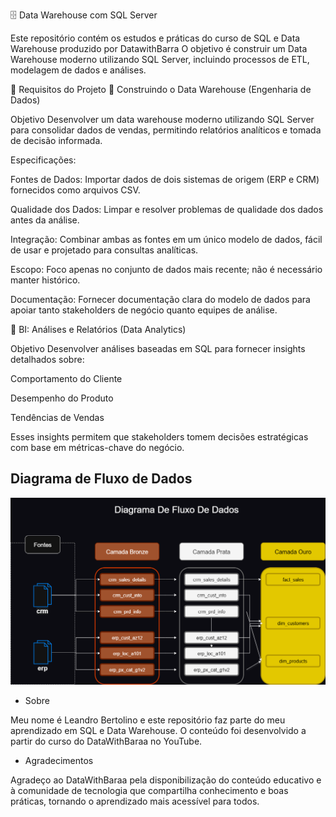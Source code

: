 🗄️ Data Warehouse com SQL Server

Este repositório contém os estudos e práticas do curso de SQL e Data Warehouse produzido por DatawithBarra
O objetivo é construir um Data Warehouse moderno utilizando SQL Server, incluindo processos de ETL, modelagem de dados e análises.

📌 Requisitos do Projeto
🔹 Construindo o Data Warehouse (Engenharia de Dados)

Objetivo
Desenvolver um data warehouse moderno utilizando SQL Server para consolidar dados de vendas, permitindo relatórios analíticos e tomada de decisão informada.

Especificações:

Fontes de Dados: Importar dados de dois sistemas de origem (ERP e CRM) fornecidos como arquivos CSV.

Qualidade dos Dados: Limpar e resolver problemas de qualidade dos dados antes da análise.

Integração: Combinar ambas as fontes em um único modelo de dados, fácil de usar e projetado para consultas analíticas.

Escopo: Foco apenas no conjunto de dados mais recente; não é necessário manter histórico.

Documentação: Fornecer documentação clara do modelo de dados para apoiar tanto stakeholders de negócio quanto equipes de análise.

🔹 BI: Análises e Relatórios (Data Analytics)

Objetivo
Desenvolver análises baseadas em SQL para fornecer insights detalhados sobre:

Comportamento do Cliente

Desempenho do Produto

Tendências de Vendas

Esses insights permitem que stakeholders tomem decisões estratégicas com base em métricas-chave do negócio.

## Diagrama de Fluxo de Dados

![Fluxo de Dados](docs/diagrama_fluxo_dados.png)



- Sobre

Meu nome é Leandro Bertolino e este repositório faz parte do meu aprendizado em SQL e Data Warehouse.
O conteúdo foi desenvolvido a partir do curso do DataWithBaraa no YouTube.

- Agradecimentos

Agradeço ao DataWithBaraa pela disponibilização do conteúdo educativo e à comunidade de tecnologia que compartilha conhecimento e boas práticas, tornando o aprendizado mais acessível para todos.
